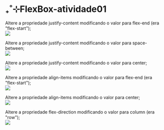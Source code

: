 # ₊˚⊹FlexBox-atividade01

<body>
  Altere a propriedade justify-content modificando o valor para flex-end (era "flex-start");
    <br>
  <img src="https://cdn.discordapp.com/attachments/1258475263948361831/1286079507488440350/flex-end_justify_contents.png?ex=66ec9a60&is=66eb48e0&hm=1914c316014a7d173013d011151b7ba13b2c4b79595516e49152f67638f8e842&">
  
  Altere a propriedade justify-content modificando o valor para space-between;
    <br>
  <img src="https://cdn.discordapp.com/attachments/1258475263948361831/1286079658583916584/space-between_justify_contents.png?ex=66ec9a84&is=66eb4904&hm=a118572cd66250d09689afa29abf17cb0bcede7cc6503e7234cc80e769fd57fb&">
  
  Altere a propriedade justify-content modificando o valor para center;
    <br>
  <img src="https://cdn.discordapp.com/attachments/1258475263948361831/1286081436788461729/center_justify_content.png?ex=66ec9c2c&is=66eb4aac&hm=3158bf7b0b5af9b7015a25bb0370245ad58a7f86510e27cd1362161953bb1d62&">
  
  Altere a propriedade align-items modificando o valor para flex-end (era "flex-start");
    <br>
  <img src="https://cdn.discordapp.com/attachments/1258475263948361831/1286081646248067145/flex-end_align_items.png?ex=66ec9c5e&is=66eb4ade&hm=840da35e173df39f3081287373793015839d2d335fdd6793f6837914306b9ac1&">
  
  Altere a propriedade align-items modificando o valor para center;
    <br>
  <img src="https://cdn.discordapp.com/attachments/1258475263948361831/1286081738304651396/center_align_items.png?ex=66ec9c74&is=66eb4af4&hm=6eff9b71bbcae61b0b2ede6ad29ea7438d7d3ee5fa36f836a7f5cfe1bde03b4d&">
  
  Altere a propriedade flex-direction modificando o valor para column (era "row");
    <br>
  <img src="https://cdn.discordapp.com/attachments/1258475263948361831/1286081842671390762/column_flex_direction.png?ex=66ec9c8d&is=66eb4b0d&hm=a04899b87324a4eee2c84e054970e067ef67b8b04a994d503b8e3ae8ee7bc4a4&">
  
</body>
